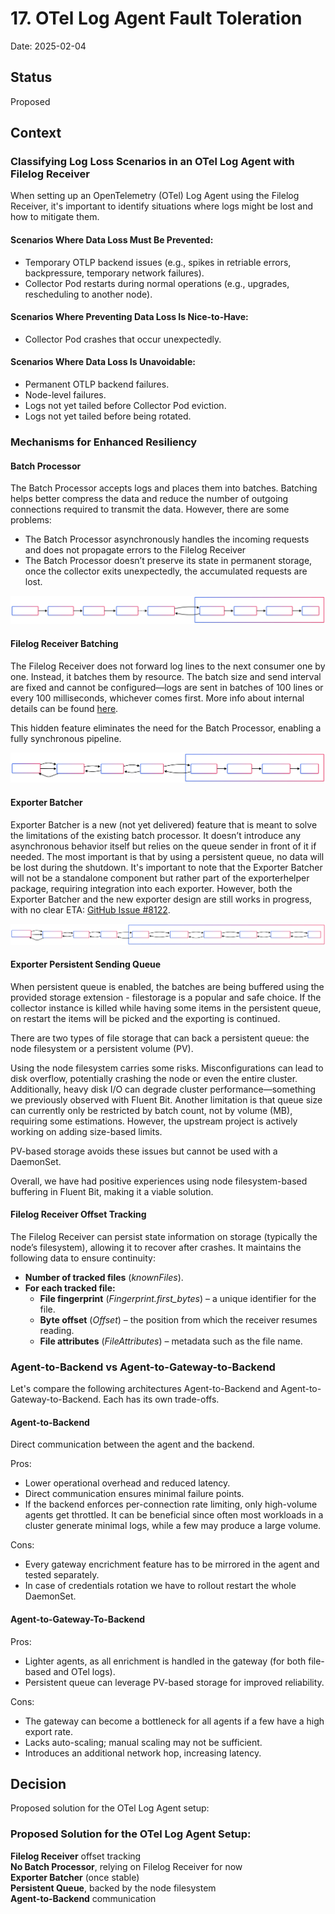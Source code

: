 # 17. OTel Log Agent Fault Toleration 

Date: 2025-02-04

## Status

Proposed

## Context

### Classifying Log Loss Scenarios in an OTel Log Agent with Filelog Receiver
When setting up an OpenTelemetry (OTel) Log Agent using the Filelog Receiver, it's important to identify situations where logs might be lost and how to mitigate them.

#### Scenarios Where Data Loss Must Be Prevented:
* Temporary OTLP backend issues (e.g., spikes in retriable errors, backpressure, temporary network failures).
* Collector Pod restarts during normal operations (e.g., upgrades, rescheduling to another node).
#### Scenarios Where Preventing Data Loss Is Nice-to-Have:
* Collector Pod crashes that occur unexpectedly.
#### Scenarios Where Data Loss Is Unavoidable:
* Permanent OTLP backend failures.
* Node-level failures.
* Logs not yet tailed before Collector Pod eviction.
* Logs not yet tailed before being rotated.

### Mechanisms for Enhanced Resiliency  

#### Batch Processor

The Batch Processor accepts logs and places them into batches. Batching helps better compress the data and reduce the number of outgoing connections required to transmit the data. However, there are some problems:
* The Batch Processor asynchronously handles the incoming requests and does not propagate errors to the Filelog Receiver
* The Batch Processor doesn’t preserve its state in permanent storage, once the collector exits unexpectedly, the accumulated requests are lost. 

![Batch Processor Flow](../assets/log-agent-batch-processor-flow.svg "Batch Processor Flow")

#### Filelog Receiver Batching

The Filelog Receiver does not forward log lines to the next consumer one by one. Instead, it batches them by resource. The batch size and send interval are fixed and cannot be configured—logs are sent in batches of 100 lines or every 100 milliseconds, whichever comes first.
More info about internal details can be found [here](https://github.com/open-telemetry/opentelemetry-collector-contrib/issues/31074#issuecomment-2360284799).

This hidden feature eliminates the need for the Batch Processor, enabling a fully synchronous pipeline.

![No Batch Processor Flow](../assets/log-agent-no-batch-processor-flow.svg "No Batch Processor Flow")

#### Exporter Batcher

Exporter Batcher is a new (not yet delivered) feature that is meant to solve the limitations of the existing batch processor. It doesn’t introduce any asynchronous behavior itself but relies on the queue sender in front of it if needed. The most important is that by using a persistent queue, no data will be lost during the shutdown. It's important to note that the Exporter Batcher will not be a standalone component but rather part of the exporterhelper package, requiring integration into each exporter. However, both the Exporter Batcher and the new exporter design are still works in progress, with no clear ETA: [GitHub Issue #8122](https://github.com/open-telemetry/opentelemetry-collector/issues/8122). 

![Exporter Batcher Flow](../assets/log-agent-exporter-batcher-flow.svg "Exporter Batcher Flow")

#### Exporter Persistent Sending Queue

When persistent queue is enabled, the batches are being buffered using the provided storage extension - filestorage is a popular and safe choice. If the collector instance is killed while having some items in the persistent queue, on restart the items will be picked and the exporting is continued.

There are two types of file storage that can back a persistent queue: the node filesystem or a persistent volume (PV).

Using the node filesystem carries some risks. Misconfigurations can lead to disk overflow, potentially crashing the node or even the entire cluster. Additionally, heavy disk I/O can degrade cluster performance—something we previously observed with Fluent Bit. Another limitation is that queue size can currently only be restricted by batch count, not by volume (MB), requiring some estimations. However, the upstream project is actively working on adding size-based limits.

PV-based storage avoids these issues but cannot be used with a DaemonSet.

Overall, we have had positive experiences using node filesystem-based buffering in Fluent Bit, making it a viable solution.

#### Filelog Receiver Offset Tracking

The Filelog Receiver can persist state information on storage (typically the node’s filesystem), allowing it to recover after crashes. It maintains the following data to ensure continuity:  

- **Number of tracked files** (*knownFiles*).  
- **For each tracked file:**  
  - **File fingerprint** (*Fingerprint.first_bytes*) – a unique identifier for the file.  
  - **Byte offset** (*Offset*) – the position from which the receiver resumes reading.  
  - **File attributes** (*FileAttributes*) – metadata such as the file name.  

### Agent-to-Backend vs Agent-to-Gateway-to-Backend

Let's compare the following architectures Agent-to-Backend and Agent-to-Gateway-to-Backend. Each has its own trade-offs.

#### Agent-to-Backend
Direct communication between the agent and the backend.

Pros:

* Lower operational overhead and reduced latency.
* Direct communication ensures minimal failure points.
* If the backend enforces per-connection rate limiting, only high-volume agents get throttled. It can be beneficial since often most workloads in a cluster generate minimal logs, while a few may produce a large volume.

Cons:

* Every gateway encrichment feature has to be mirrored in the agent and tested separately.
* In case of credentials rotation we have to rollout restart the whole DaemonSet.

#### Agent-to-Gateway-To-Backend

Pros:

* Lighter agents, as all enrichment is handled in the gateway (for both file-based and OTel logs).
* Persistent queue can leverage PV-based storage for improved reliability.

Cons:

* The gateway can become a bottleneck for all agents if a few have a high export rate.
* Lacks auto-scaling; manual scaling may not be sufficient.
* Introduces an additional network hop, increasing latency.

## Decision

Proposed solution for the OTel Log Agent setup:

### Proposed Solution for the OTel Log Agent Setup:  

**Filelog Receiver** offset tracking  
**No Batch Processor**, relying on Filelog Receiver for now  
**Exporter Batcher** (once stable)  
**Persistent Queue**, backed by the node filesystem  
**Agent-to-Backend** communication

